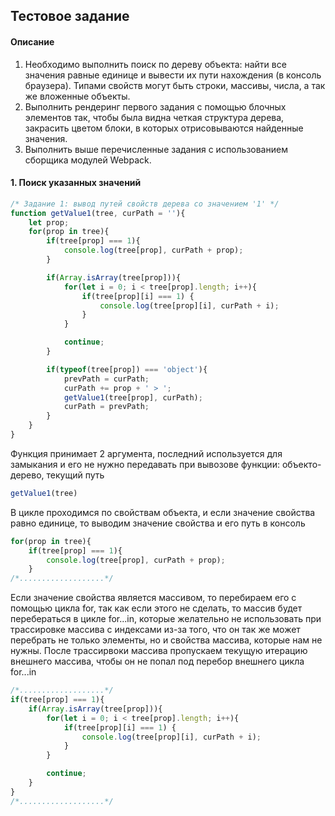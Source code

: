 ## Тестовое задание
#### Описание
1. Необходимо выполнить поиск по дереву объекта: найти все значения равные единице и вывести их пути нахождения (в консоль браузера). 
Типами свойств могут быть строки, массивы, числа, а так же вложенные объекты.
2. Выполнить рендеринг первого задания с помощью блочных элементов так, чтобы была видна четкая структура дерева,
закрасить цветом блоки, в которых отрисовываются найденные значения.
3. Выполнить выше перечисленные задания с использованием сборщика модулей Webpack.

#### 1. Поиск указанных значений
```javascript
/* Задание 1: вывод путей свойств дерева со значением '1' */
function getValue1(tree, curPath = ''){
    let prop;
    for(prop in tree){
        if(tree[prop] === 1){
            console.log(tree[prop], curPath + prop);
        }

        if(Array.isArray(tree[prop])){
            for(let i = 0; i < tree[prop].length; i++){
                if(tree[prop][i] === 1) {
                    console.log(tree[prop][i], curPath + i);
                }
            }

            continue;
        }

        if(typeof(tree[prop]) === 'object'){
            prevPath = curPath;
            curPath += prop + ' > ';
            getValue1(tree[prop], curPath);
            curPath = prevPath;
        }
    }
}
```
Функция принимает 2 аргумента, последний используется для замыкания и его не нужно передавать при вывозове функции: объекто-дерево, текущий путь
```javascript
getValue1(tree) 
```
В цикле проходимся по свойствам объекта, и если значение свойства равно единице, то выводим значение свойства и его путь в консоль
```javascript
for(prop in tree){
    if(tree[prop] === 1){
        console.log(tree[prop], curPath + prop);
    }
/*...................*/
```
Если значение свойства является массивом, то перебираем его с помощью цикла for, так как если этого не сделать,
то массив будет перебераться в цикле for...in, которые желательно не использовать при трассировке массива с индексами из-за того, что он так же может перебрать не только элементы, но и свойства массива, которые нам не нужны. После трассирвоки массива пропускаем текущую итерацию внешнего массива, чтобы он не попал под перебор внешнего цикла for...in
```javascript
/*...................*/
if(tree[prop] === 1){
    if(Array.isArray(tree[prop])){
        for(let i = 0; i < tree[prop].length; i++){
            if(tree[prop][i] === 1) {
                console.log(tree[prop][i], curPath + i);
            }
        }

        continue;
    }
}
/*...................*/
```
